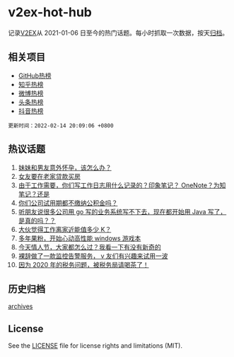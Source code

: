 # v2ex-hot-hub

 记录[V2EX](https://www.v2ex.com/)从 2021-01-06 日至今的热门话题。每小时抓取一次数据，按天[归档](archives)。
 
 ## 相关项目

- [GitHub热榜](https://github.com/snaildev/github-hot-hub)
- [知乎热榜](https://github.com/snaildev/zhihu-hot-hub)
- [微博热榜](https://github.com/snaildev/weibo-hot-hub)
- [头条热榜](https://github.com/snaildev/toutiao-hot-hub)
- [抖音热榜](https://github.com/snaildev/douyin-hot-hub)


 `更新时间：2022-02-14 20:09:06 +0800`

## 热议话题

1. [妹妹和男友意外怀孕，该怎么办？](https://www.v2ex.com/t/833746)
1. [女友要在老家贷款买房](https://www.v2ex.com/t/833660)
1. [由于工作需要，你们写工作日志用什么记录的？印象笔记？ OneNote？为知笔记？还是](https://www.v2ex.com/t/833644)
1. [你们公司试用期都不缴纳公积金吗？](https://www.v2ex.com/t/833655)
1. [听朋友说很多公司用 go 写的业务系统写不下去，现在都开始用 Java 写了，是真的吗？？](https://www.v2ex.com/t/833744)
1. [大伙觉得工作离家近能值多少 K？](https://www.v2ex.com/t/833658)
1. [多年果粉，开始心动高性能 windows 游戏本](https://www.v2ex.com/t/833605)
1. [今天情人节，大家都怎么过？我看一下有没有新奇的](https://www.v2ex.com/t/833648)
1. [裸辞做了一款监控告警服务， v 友们有兴趣来试用一波](https://www.v2ex.com/t/833616)
1. [因为 2020 年的税务问题，被税务局请喝茶了！](https://www.v2ex.com/t/833724)

## 历史归档

[archives](archives)

## License

See the [LICENSE](LICENSE) file for license rights and limitations (MIT).
